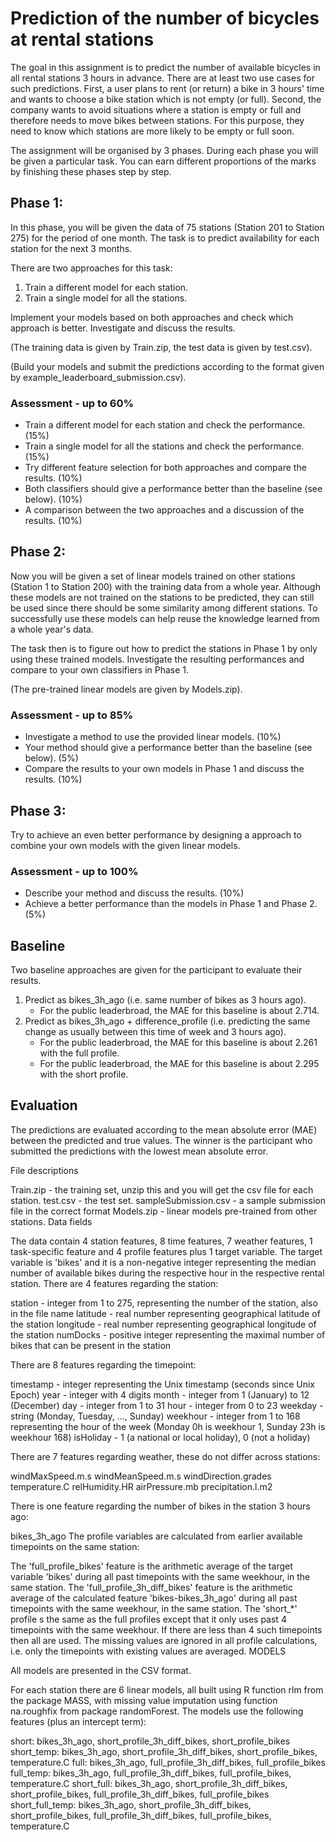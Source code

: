 # Prediction of the number of bicycles at rental stations
The goal in this assignment is to predict the number of available bicycles in
all rental stations 3 hours in advance. There are at least two use cases for
such predictions. First, a user plans to rent (or return) a bike in 3 hours'
time and wants to choose a bike station which is not empty (or full). Second,
the company wants to avoid situations where a station is empty or full and therefore
needs to move bikes between stations. For this purpose, they need to know which stations
are more likely to be empty or full soon.

The assignment will be organised by 3 phases. During each phase you will be given
a particular task. You can earn different proportions of the marks by finishing
these phases step by step.

## Phase 1:
In this phase, you will be given the data of 75 stations (Station 201 to Station 275)
for the period of one month. The task is to predict availability for each station for the next 3 months.

There are two approaches for this task:

1. Train a different model for each station.
2. Train a single model for all the stations.

Implement your models based on both approaches and check which approach is better. Investigate and discuss the results.

(The training data is given by Train.zip, the test data is given by test.csv).

(Build your models and submit the predictions according to the format given by example_leaderboard_submission.csv).

### Assessment - up to 60%
- Train a different model for each station and check the performance. (15%)
- Train a single model for all the stations and check the performance. (15%)
- Try different feature selection for both approaches and compare the results. (10%)
- Both classifiers should give a performance better than the baseline (see below). (10%)
- A comparison between the two approaches and a discussion of the results. (10%)

## Phase 2:
Now you will be given a set of linear models trained on other stations (Station 1 to Station 200) with the training data from a whole year. Although these models are not trained on the stations to be predicted, they can still be used since there should be some similarity among different stations. To successfully use these models can help reuse the knowledge learned from a whole year's data.

The task then is to figure out how to predict the stations in Phase 1 by only using these trained models. Investigate the resulting performances and compare to your own classifiers in Phase 1.

(The pre-trained linear models are given by Models.zip).

### Assessment - up to 85%
- Investigate a method to use the provided linear models. (10%)
- Your method should give a performance better than the baseline (see below). (5%)
- Compare the results to your own models in Phase 1 and discuss the results. (10%)

## Phase 3:
Try to achieve an even better performance by designing a approach to combine your own models with the given linear models.

### Assessment - up to 100%
- Describe your method and discuss the results. (10%)
- Achieve a better performance than the models in Phase 1 and Phase 2. (5%)

## Baseline
Two baseline approaches are given for the participant to evaluate their results.

1. Predict as bikes_3h_ago (i.e. same number of bikes as 3 hours ago).
    * For the public leaderbroad, the MAE for this baseline is about 2.714.
2. Predict as bikes_3h_ago + difference_profile (i.e. predicting the same change as usually between this time of week and 3 hours ago).
    * For the public leaderbroad, the MAE for this baseline is about 2.261 with the full profile.
    * For the public leaderbroad, the MAE for this baseline is about 2.295 with the short profile.

## Evaluation

The predictions are evaluated according to the mean absolute error (MAE) between the predicted and true values. The winner is the participant who submitted the predictions with the lowest mean absolute error.

File descriptions

Train.zip - the training set, unzip this and you will get the csv file for each station.
test.csv - the test set.
sampleSubmission.csv - a sample submission file in the correct format
Models.zip - linear models pre-trained from other stations.
Data fields

The data contain 4 station features, 8 time features, 7 weather features, 1 task-specific feature and 4 profile features plus 1 target variable. The target variable 
is 'bikes' and it is a non-negative integer representing the median number of available bikes during the respective hour in the respective rental station. There are 
4 features regarding the station:

station - integer from 1 to 275, representing the number of the station, also in the file name
latitude - real number representing geographical latitude of the station
longitude - real number representing geographical longitude of the station
numDocks - positive integer representing the maximal number of bikes that can be present in the station

There are 8 features regarding the timepoint:

timestamp - integer representing the Unix timestamp (seconds since Unix Epoch)
year - integer with 4 digits
month - integer from 1 (January) to 12 (December)
day - integer from 1 to 31
hour - integer from 0 to 23
weekday - string (Monday, Tuesday, ..., Sunday)
weekhour - integer from 1 to 168 representing the hour of the week (Monday 0h is weekhour 1, Sunday 23h is weekhour 168)
isHoliday - 1 (a national or local holiday), 0 (not a holiday)

There are 7 features regarding weather, these do not differ across stations:

windMaxSpeed.m.s
windMeanSpeed.m.s
windDirection.grades
temperature.C
relHumidity.HR
airPressure.mb
precipitation.l.m2

There is one feature regarding the number of bikes in the station 3 hours ago:

bikes_3h_ago
The profile variables are calculated from earlier available timepoints on the same station:

The 'full_profile_bikes' feature is the arithmetic average of the target variable 'bikes' during all past timepoints with the same weekhour, in the same station.
The 'full_profile_3h_diff_bikes' feature is the arithmetic average of the calculated feature 'bikes-bikes_3h_ago' during all past timepoints with the same weekhour, 
in the same station.
The 'short_*' profile s the same as the full profiles except that it only uses past 4 timepoints with the same weekhour. If there are less than 4 such timepoints 
then all are used. The missing values are ignored in all profile calculations, i.e. only the timepoints with existing values are averaged.
MODELS

All models are presented in the CSV format. 

For each station there are 6 linear models, all built using R function rlm from the package MASS, with missing value imputation using function na.roughfix from 
package randomForest. The models use the following features (plus an intercept term):

short: bikes_3h_ago, short_profile_3h_diff_bikes, short_profile_bikes
short_temp: bikes_3h_ago, short_profile_3h_diff_bikes, short_profile_bikes, temperature.C
full: bikes_3h_ago, full_profile_3h_diff_bikes, full_profile_bikes
full_temp: bikes_3h_ago, full_profile_3h_diff_bikes, full_profile_bikes, temperature.C
short_full: bikes_3h_ago, short_profile_3h_diff_bikes, short_profile_bikes, full_profile_3h_diff_bikes, full_profile_bikes
short_full_temp: bikes_3h_ago, short_profile_3h_diff_bikes, short_profile_bikes, full_profile_3h_diff_bikes, full_profile_bikes, temperature.C
